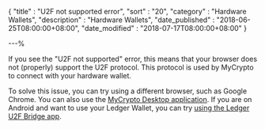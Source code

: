 {
"title" : "U2F not supported error",
"sort" : "20",
"category" : "Hardware Wallets",
"description" : "Hardware Wallets",
"date_published" : "2018-06-25T08:00:00+08:00",
"date_modified" : "2018-07-17T08:00:00+08:00"
}

---%

If you see the "U2F not supported" error, this means that your browser does not (properly) support the U2F protocol. This protocol is used by MyCrypto to connect with your hardware wallet.

To solve this issue, you can try using a different browser, such as Google Chrome. You can also use the [MyCrypto Desktop application](https://download.mycrypto.com/). If you are on Android and want to use your Ledger Wallet, you can try [using the Ledger U2F Bridge app](https://support.mycrypto.com/hardware-wallets/ledger-hardware-wallet-using-with-android.html).
